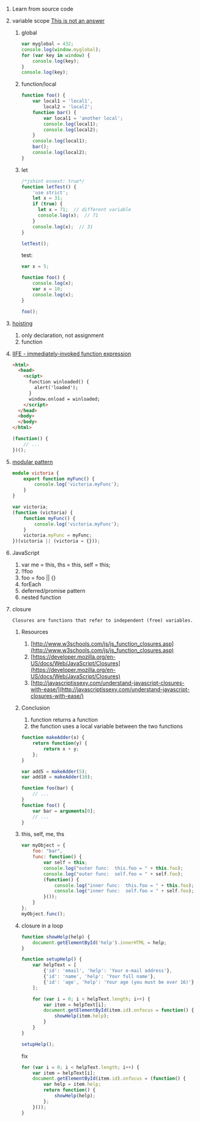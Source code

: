 1. Learn from source code

1. variable scope [This is not an answer](http://stackoverflow.com/questions/500431/what-is-the-scope-of-variables-in-javascript)
    1. global
        
        ```javascript
        var myglobal = 432;
        console.log(window.myglobal);
        for (var key in window) {
            console.log(key);
        }
        console.log(key);
        ```

    1. function/local
        
        ```javascript
        function foo() {
            var local1 = 'local1',
                local2 = 'local2';
            function bar() {
                var local1 = 'another local';
                console.log(local1);
                console.log(local2);
            }
            console.log(local1);
            bar();
            console.log(local2);
        }
        ```
        
    3. let
        
        ```javascript
        /*jshint esnext: true*/
        function letTest() {
            'use strict';
            let x = 31;
            if (true) {
              let x = 71;  // different variable
              console.log(x);  // 71
            }
            console.log(x);  // 31
        }

        letTest();
        ```
          
        test:
        
        ```javascript
        var x = 5;

        function foo() {
            console.log(x);
            var x = 10;
            console.log(x); 
        }
        
        foo();
        ```

1. [hoisting](https://developer.mozilla.org/en-US/docs/Web/JavaScript/Reference/Statements/var)
    1. only declaration, not assignment
    1. function
1. [IIFE - immediately-invoked function expression](http://benalman.com/news/2010/11/immediately-invoked-function-expression/#iife)
    
    ```html
    <html>
      <head>
        <scipt>
          function winloaded() {
            alert('loaded');
          }
          window.onload = winloaded;
        </script>
      </head>
      <body>
      </body>
    </html>
    ```
    
    ```javascript
    (function() {
        // ...
    })();
    ```

1. [modular pattern](http://www.adequatelygood.com/JavaScript-Module-Pattern-In-Depth.html)
    
    ```typescript
    module victoria {
        export function myFunc() {
            console.log('victoria.myFunc');
        }
    }
    ```
    
    ```javascript
    var victoria;
    (function (victoria) {
        function myFunc() {
            console.log('victoria.myFunc');
        }
        victoria.myFunc = myFunc;
    })(victoria || (victoria = {}));
    ```

1. JavaScript
    1. var me = this, ths = this, self = this;
    1. !!foo
    1. foo = foo || {}
    1. forEach
    1. deferred/promise pattern
    1. nested function

1. closure
    
    ```        
    Closures are functions that refer to independent (free) variables.
    ```

    1. Resources 
        1. [http://www.w3schools.com/js/js_function_closures.asp](http://www.w3schools.com/js/js_function_closures.asp)
        1. [https://developer.mozilla.org/en-US/docs/Web/JavaScript/Closures](https://developer.mozilla.org/en-US/docs/Web/JavaScript/Closures)
        1. [http://javascriptissexy.com/understand-javascript-closures-with-ease/](http://javascriptissexy.com/understand-javascript-closures-with-ease/)
    1. Conclusion
        1. function returns a function
        1. the function uses a local variable between the two functions
        
        ```javascript
        function makeAdder(x) {
            return function(y) {
                return x + y;
            };
        }

        var add5 = makeAdder(5);
        var add10 = makeAdder(10);

        function foo(bar) {
            // ...
        }
        function foo() {
            var bar = arguments[0];
            // ...
        }
        ```

    1. this, self, me, ths
    
        ```javascript
        var myObject = {
            foo: "bar",
            func: function() {
                var self = this;
                console.log("outer func:  this.foo = " + this.foo);
                console.log("outer func:  self.foo = " + self.foo);
                (function() {
                    console.log("inner func:  this.foo = " + this.foo);
                    console.log("inner func:  self.foo = " + self.foo);
                }());
            }
        };
        myObject.func();
        ```
    1. closure in a loop

        ```javascript
        function showHelp(help) {
            document.getElementById('help').innerHTML = help;
        }

        function setupHelp() {
            var helpText = [
                {'id': 'email', 'help': 'Your e-mail address'},
                {'id': 'name', 'help': 'Your full name'},
                {'id': 'age', 'help': 'Your age (you must be over 16)'}
            ];

            for (var i = 0; i < helpText.length; i++) {
                var item = helpText[i];
                document.getElementById(item.id).onfocus = function() {
                    showHelp(item.help);
                }
            }
        }

        setupHelp();
        ```

        fix
        
        ```javascript
        for (var i = 0; i < helpText.length; i++) {
            var item = helpText[i];
            document.getElementById(item.id).onfocus = (function() {
                var help = item.help;
                return function() {
                    showHelp(help);
                };
            }());
        }
        ```
